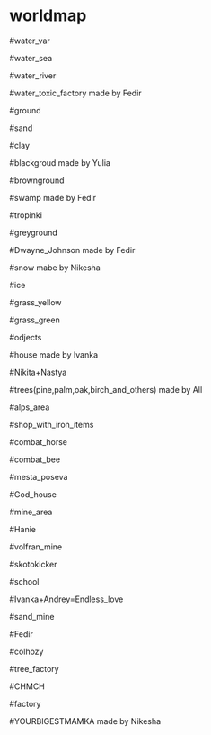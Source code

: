 # worldmap
#water_var


#water_sea

#water_river

#water_toxic_factory     made by Fedir



#ground

#sand

#clay

#blackgroud             made by Yulia

#brownground

#swamp              made by Fedir

#tropinki

#greyground

#Dwayne_Johnson made by Fedir

#snow mabe by Nikesha

#ice

#grass_yellow

#grass_green



#odjects

#house       made by Ivanka

#Nikita+Nastya

#trees(pine,palm,oak,birch_and_others)  made by All

#alps_area

#shop_with_iron_items

#combat_horse

#combat_bee

#mesta_poseva

#God_house

#mine_area

#Hanie

#volfran_mine

#skotokicker

#school

#Ivanka+Andrey=Endless_love

#sand_mine

#Fedir

#colhozy

#tree_factory

#CHMCH

#factory

#YOURBIGESTMAMKA made by Nikesha

